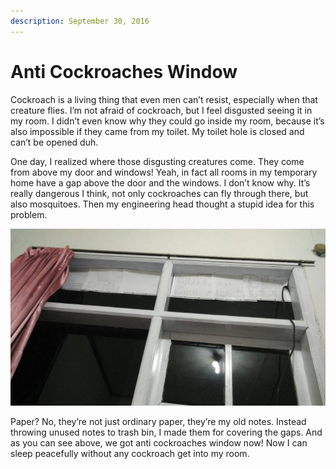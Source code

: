 ```yaml
---
description: September 30, 2016
---
```


# Anti Cockroaches Window

Cockroach is a living thing that even men can’t resist, especially when that creature flies. I’m not afraid of cockroach, but I feel disgusted seeing it in my room. I didn’t even know why they could go inside my room, because it’s also impossible if they came from my toilet. My toilet hole is closed and can’t be opened duh.

One day, I realized where those disgusting creatures come. They come from above my door and windows! Yeah, in fact all rooms in my temporary home have a gap above the door and the windows. I don’t know why. It’s really dangerous I think, not only cockroaches can fly through there, but also mosquitoes. Then my engineering head thought a stupid idea for this problem.

![](<../../.gitbook/assets/image (11).png>)

Paper? No, they’re not just ordinary paper, they’re my old notes. Instead throwing unused notes to trash bin, I made them for covering the gaps. And as you can see above, we got anti cockroaches window now! Now I can sleep peacefully without any cockroach get into my room.
